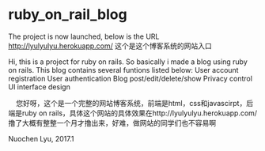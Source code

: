 # ruby_on_rail_blog         

The project is now launched, below is the URL
http://lyulyulyu.herokuapp.com/
这个是这个博客系统的网站入口

Hi, this is a project for ruby on rails. So basically i made a blog using ruby on rails.
This blog contains several funtions listed below:
    User account registration 
    User authentication 
    Blog post/edit/delete/show
    Privacy control
    UI interface design
    
    
您好呀，这个是一个完整的网站博客系统，前端是html，css和javascirpt，后端是ruby on rails，具体这个网站的具体效果在http://lyulyulyu.herokuapp.com/
撸了大概有整整一个月才撸出来，好难，做网站的同学们也不容易啊

Nuochen Lyu, 2017.1
    
    
